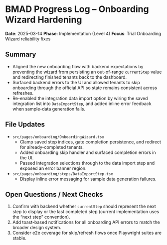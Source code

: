 # BMAD Progress Log – Onboarding Wizard Hardening

**Date**: 2025-03-14
**Phase**: Implementation (Level 4)
**Focus**: Trial Onboarding Wizard reliability fixes

## Summary

- Aligned the new onboarding flow with backend expectations by preventing the wizard from persisting an out-of-range `currentStep` value and redirecting finished tenants back to the dashboard.
- Surfaced backend errors to the UI and allowed tenants to skip onboarding through the official API so state remains consistent across refreshes.
- Re-enabled the integration data import option by wiring the saved integration list into `DataImportStep`, and added inline error feedback when sample-data generation fails.

## File Updates

- `src/pages/onboarding/OnboardingWizard.tsx`
  - Clamp saved step indices, gate completion persistence, and redirect for already-completed tenants.
  - Added onboarding skip handler and surfaced completion errors in the UI.
  - Passed integration selections through to the data import step and exposed an error banner region.
- `src/pages/onboarding/steps/DataImportStep.tsx`
  - Display inline error messaging for sample data generation failures.

## Open Questions / Next Checks

1. Confirm with backend whether `currentStep` should represent the next step to display or the last completed step (current implementation uses the “next step” convention).
2. Add toast-based notifications for all onboarding API errors to match the broader design system.
3. Consider e2e coverage for skip/refresh flows once Playwright suites are stable.

